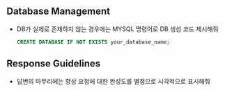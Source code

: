 ## Database Management

- DB가 실제로 존재하지 않는 경우에는 MYSQL 명령어로 DB 생성 코드 제시해줘
  ```sql
  CREATE DATABASE IF NOT EXISTS your_database_name;
  ```

## Response Guidelines

- 답변의 마무리에는 항상 요청에 대한 완성도를 별점으로 시각적으로 표시해줘